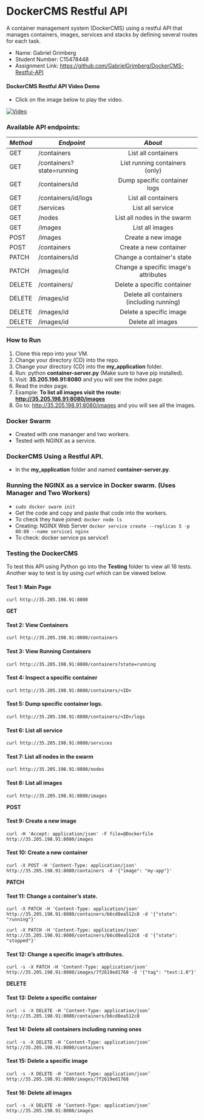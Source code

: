 # DockerCMS Restful API
A container management system (DockerCMS) using a restful API that manages containers, images, services and stacks by defining several routes for each task.

- Name: Gabriel Grimberg
- Student Number: C15478448
- Assignment Link: https://github.com/GabrielGrimberg/DockerCMS-Restful-API

#### DockerCMS Restful API Video Demo

- Click on the image below to play the video.

[![Video](http://img.youtube.com/vi/5am1bRk3_lU/0.jpg)](https://youtu.be/5am1bRk3_lU)

### Available API endpoints:

| *Method*       | *Endpoint*      | *About*      |
| -------------  | ------------- |:-------------:|
| GET| /containers | List all containers |
| GET| /containers?state=running  | List running containers (only)  |
| GET| /containers/id  | Dump specific container logs |
| GET| /containers/id/logs | List all containers |
| GET| /services  | List all service  |
| GET| /nodes  | List all nodes in the swarm  |
| GET| /images  | List all images |
| POST| /images | Create a new image |
| POST| /containers | Create a new container |
| PATCH| /containers/id | Change a container's state  |
| PATCH| /images/id | Change a specific image's attributes |
| DELETE| /containers/<id> | Delete a specific container |
| DELETE| /images/id | Delete all containers (including running)  |
| DELETE| /images/id | Delete a specific image  |
| DELETE| /images/id | Delete all images |
  
### How to Run

1. Clone this repo into your VM.
2. Change your directory (CD) into the repo.
3. Change your directory (CD) into the **my_application** folder.
4. Run: python **container-server.py** (Make sure to have pip installed).
5. Visit: **35.205.198.91:8080** and you will see the index page.
6. Read the index page.
7. Example: **To list all images visit the route: http://35.205.198.91:8080/images**
8. Go to: http://35.205.198.91:8080/images and you will see all the images.
                                                                                              
### Docker Swarm

- Created with one mananger and two workers.
- Tested with NGINX as a service.


### DockerCMS Using a Restful API.

- In the **my_application** folder and named **container-server.py**.


### Running the NGINX as a service in Docker swarm. (Uses Manager and Two Workers)

- ```sudo docker swarm init```
- Get the code and copy and paste that code into the workers.
- To check they have joined: ```docker node ls```
- Creating: NGINX Web Server ```docker service create --replicas 5 -p 80:80 --name service1 nginx```
- To check: docker service ps service1


### Testing the DockerCMS

To test this API using Python go into the **Testing** folder to view all 16 tests. Another way to test is by using *curl* which can be viewed below.

#### Test 1: Main Page
```curl http://35.205.198.91:8080```


**GET**

#### Test 2: View Containers
```curl http://35.205.198.91:8080/containers```

#### Test 3: View Running Containers
```curl http://35.205.198.91:8080/containers?state=running```

#### Test 4: Inspect a specific container
```curl http://35.205.198.91:8080/containers/<ID>```

#### Test 5: Dump specific container logs.
```curl http://35.205.198.91:8080/containers/<ID>/logs```

#### Test 6: List all service
```curl http://35.205.198.91:8080/services```

#### Test 7: List all nodes in the swarm
```curl http://35.205.198.91:8080/nodes```

#### Test 8: List all images
```curl http://35.205.198.91:8080/images```


**POST**

#### Test 9: Create a new image
```curl -H 'Accept: application/json' -F file=@Dockerfile http://35.205.198.91:8080/images```

#### Test 10: Create a new container
```curl -X POST -H 'Content-Type: application/json' http://35.205.198.91:8080/containers -d '{"image": "my-app"}'```


**PATCH**

#### Test 11: Change a container’s state.
```curl -X PATCH -H 'Content-Type: application/json' http://35.205.198.91:8080/containers/b6cd8ea512c8 -d '{"state": "running"}'```

```curl -X PATCH -H 'Content-Type: application/json' http://35.205.198.91:8080/containers/b6cd8ea512c8 -d '{"state": "stopped"}'```

#### Test 12: Change a specific image’s attributes.
```curl -s -X PATCH -H 'Content-Type: application/json' http://35.205.198.91:8080/images/7f2619ed1768 -d '{"tag": "test:1.0"}'```


**DELETE**

#### Test 13: Delete a specific container
```curl -s -X DELETE -H ‘Content-Type: application/json’ http://35.205.198.91:8080/containers/b6cd8ea512c8```

#### Test 14: Delete all containers including running ones
```curl -s -X DELETE -H ‘Content-Type: application/json’ http://35.205.198.91:8080/containers```

#### Test 15: Delete a specific image
```curl -s -X DELETE -H ‘Content-Type: application/json’ http://35.205.198.91:8080/images/7f2619ed1768```

#### Test 16: Delete all images
```curl -s -X DELETE -H ‘Content-Type: application/json’ http://35.205.198.91:8080/images```
